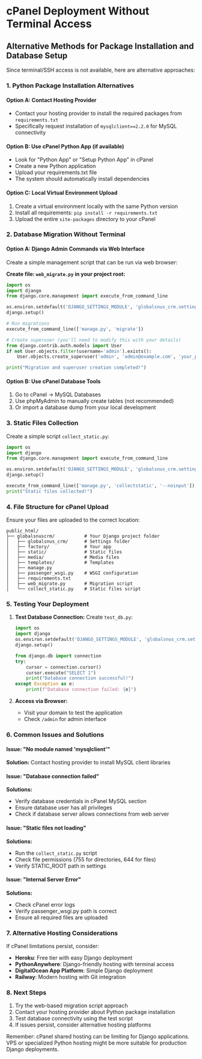 # cPanel Deployment Without Terminal Access

## Alternative Methods for Package Installation and Database Setup

Since terminal/SSH access is not available, here are alternative approaches:

### 1. Python Package Installation Alternatives

#### Option A: Contact Hosting Provider
- Contact your hosting provider to install the required packages from `requirements.txt`
- Specifically request installation of `mysqlclient==2.2.0` for MySQL connectivity

#### Option B: Use cPanel Python App (if available)
- Look for "Python App" or "Setup Python App" in cPanel
- Create a new Python application
- Upload your requirements.txt file
- The system should automatically install dependencies

#### Option C: Local Virtual Environment Upload
1. Create a virtual environment locally with the same Python version
2. Install all requirements: `pip install -r requirements.txt`
3. Upload the entire `site-packages` directory to your cPanel

### 2. Database Migration Without Terminal

#### Option A: Django Admin Commands via Web Interface
Create a simple management script that can be run via web browser:

**Create file: `web_migrate.py` in your project root:**
```python
import os
import django
from django.core.management import execute_from_command_line

os.environ.setdefault('DJANGO_SETTINGS_MODULE', 'globalsnus_crm.settings_production')
django.setup()

# Run migrations
execute_from_command_line(['manage.py', 'migrate'])

# Create superuser (you'll need to modify this with your details)
from django.contrib.auth.models import User
if not User.objects.filter(username='admin').exists():
    User.objects.create_superuser('admin', 'admin@example.com', 'your_password_here')

print("Migration and superuser creation completed!")
```

#### Option B: Use cPanel Database Tools
1. Go to cPanel → MySQL Databases
2. Use phpMyAdmin to manually create tables (not recommended)
3. Or import a database dump from your local development

### 3. Static Files Collection

Create a simple script `collect_static.py`:
```python
import os
import django
from django.core.management import execute_from_command_line

os.environ.setdefault('DJANGO_SETTINGS_MODULE', 'globalsnus_crm.settings_production')
django.setup()

execute_from_command_line(['manage.py', 'collectstatic', '--noinput'])
print("Static files collected!")
```

### 4. File Structure for cPanel Upload

Ensure your files are uploaded to the correct location:
```
public_html/
├── globalsnuscrm/           # Your Django project folder
│   ├── globalsnus_crm/      # Settings folder
│   ├── factory/             # Your app
│   ├── static/              # Static files
│   ├── media/               # Media files
│   ├── templates/           # Templates
│   ├── manage.py
│   ├── passenger_wsgi.py    # WSGI configuration
│   ├── requirements.txt
│   ├── web_migrate.py       # Migration script
│   └── collect_static.py    # Static files script
```

### 5. Testing Your Deployment

1. **Test Database Connection:**
   Create `test_db.py`:
   ```python
   import os
   import django
   os.environ.setdefault('DJANGO_SETTINGS_MODULE', 'globalsnus_crm.settings_production')
   django.setup()
   
   from django.db import connection
   try:
       cursor = connection.cursor()
       cursor.execute("SELECT 1")
       print("Database connection successful!")
   except Exception as e:
       print(f"Database connection failed: {e}")
   ```

2. **Access via Browser:**
   - Visit your domain to test the application
   - Check `/admin` for admin interface

### 6. Common Issues and Solutions

#### Issue: "No module named 'mysqlclient'"
**Solution:** Contact hosting provider to install MySQL client libraries

#### Issue: "Database connection failed"
**Solutions:**
- Verify database credentials in cPanel MySQL section
- Ensure database user has all privileges
- Check if database server allows connections from web server

#### Issue: "Static files not loading"
**Solutions:**
- Run the `collect_static.py` script
- Check file permissions (755 for directories, 644 for files)
- Verify STATIC_ROOT path in settings

#### Issue: "Internal Server Error"
**Solutions:**
- Check cPanel error logs
- Verify passenger_wsgi.py path is correct
- Ensure all required files are uploaded

### 7. Alternative Hosting Considerations

If cPanel limitations persist, consider:
- **Heroku**: Free tier with easy Django deployment
- **PythonAnywhere**: Django-friendly hosting with terminal access
- **DigitalOcean App Platform**: Simple Django deployment
- **Railway**: Modern hosting with Git integration

### 8. Next Steps

1. Try the web-based migration script approach
2. Contact your hosting provider about Python package installation
3. Test database connectivity using the test script
4. If issues persist, consider alternative hosting platforms

Remember: cPanel shared hosting can be limiting for Django applications. VPS or specialized Python hosting might be more suitable for production Django deployments.

